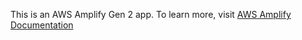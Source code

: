 This is an AWS Amplify Gen 2 app. To learn more, visit [AWS Amplify Documentation](https://docs.amplify.aws/gen2/)
